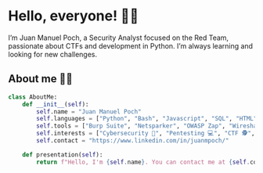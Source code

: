 # Hello, everyone! 👋🏻

I’m Juan Manuel Poch, a Security Analyst focused on the Red Team, passionate about CTFs and development in Python. I’m always learning and looking for new challenges.

## About me 👨‍💻

```python
class AboutMe:
    def __init__(self):
        self.name = "Juan Manuel Poch"
        self.languages = ["Python", "Bash", "Javascript", "SQL", "HTML", "CSS"]
        self.tools = ["Burp Suite", "Netsparker", "OWASP Zap", "Wireshark", "Nmap", "Metasploit"]
        self.interests = ["Cybersecurity 🔐", "Pentesting 💻", "CTF 🕵️", "Python Automate ⚙️"]
        self.contact = "https://www.linkedin.com/in/juanmpoch/"

    def presentation(self):
        return f"Hello, I'm {self.name}. You can contact me at {self.contact}."
